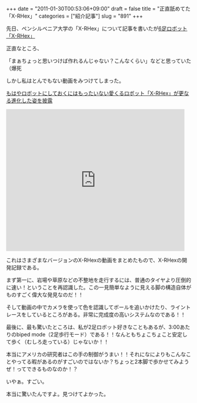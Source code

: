 +++
date = "2011-01-30T00:53:06+09:00"
draft = false
title = "正直舐めてた「X-RHex」"
categories = ["紹介記事"]
slug = "891"
+++

先日、ペンシルベニア大学の「X-RHex」について記事を書いたが<a href="http://robottec.blog100.fc2.com/blog-entry-15.html">6足ロボット「X-RHex」</a>

正直なところ、

「まぁちょっと思いつけば作れるんじゃない？こんなくらい」などと思っていた（爆死

しかし私はとんでもない動画をみつけてしまった。

<a href="http://karapaia.livedoor.biz/archives/51962870.html">もはやロボットにしておくにはもったいない愛くるロボット「X-RHex」が更なる進化した姿を披露</a>

<iframe title="YouTube video player" class="youtube-player" type="text/html" width="485" height="386" src="http://www.youtube.com/embed/dilEgVu-6fw" frameborder="0" allowFullScreen></iframe>

これはさまざまなバージョンのX-RHexの動画をまとめたもので、X-RHexの開発記録である。

まず第一に、岩場や草原などの不整地を走行するには、普通のタイヤより圧倒的に速い！ということを再認識した。この一見簡単なように見える脚の構造自体がものすごく偉大な発見なのだ！！

そして動画の中でカメラを使って色を認識してボールを追いかけたり、ライントレースをしているところがある。非常に完成度の高いシステムなのである！！

最後に、最も驚いたところは、私が2足ロボット好きなこともあるが、3:00あたりのbiped mode（2足歩行モード）である！！なんともちょこちょこと安定して歩く（むしろ走っている）じゃないか！！

本当にアメリカの研究者はこの手の制御がうまい！！それになによりもこんなことやってる暇があるのがすごいのではないか？ちょっと2本脚で歩かせてみようぜ！ってできるものなのか！？

いやぁ。すごい。

本当に驚いたんですよ。見つけてよかった。

